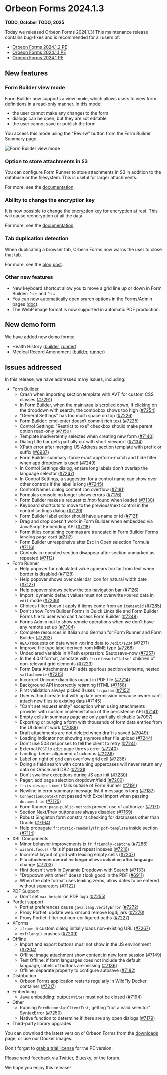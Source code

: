 # Orbeon Forms 2024.1.3

__TODO, October TODO, 2025__

Today we released Orbeon Forms 2024.1.3! This maintenance release contains bug-fixes and is recommended for all users of:

- [Orbeon Forms 2024.1.2 PE](orbeon-forms-2024.1.2.md)
- [Orbeon Forms 2024.1.1 PE](orbeon-forms-2024.1.1.md)
- [Orbeon Forms 2024.1 PE](orbeon-forms-2024.1.md)

## New features

### Form Builder view mode

Form Builder now supports a view mode, which allows users to view form definitions in a read-only manner. In this mode:

- the user cannot make any changes to the form
- dialogs can be open, but they are not editable
- the user cannot save or publish the form 

You access this mode using the "Review" button from the Form Builder Summary page.

![Form Builder view mode](/form-builder/images/form-builder-view-mode.webp)

### Option to store attachments in S3

You can configure Form Runner to store attachments in S3 in addition to the database or the filesystem. This is useful for larger attachments.

For more, see the [documentation](/configuration/properties/persistence.md#storing-attachments-in-the-filesystem-or-on-s3).

### Ability to change the encryption key

It is now possible to change the encryption key for encryption at rest. This will cause reencryption of all the data.

For more, see the [documentation](/form-builder/field-level-encryption.md#changing-the-encryption-password).

### Tab duplication detection

When duplicating a browser tab, Orbeon Forms now warns the user to close that tab.

For more, see the [blog post](https://www.orbeon.com/2025/09/tab-duplication-detection).

[//]: # (### Paging of large sections)

[//]: # ()
[//]: # (You can now enable paging for large repeated sections. )
[//]: # (- Repeated grids/sections: support paging &#40;[#4137]&#40;https://github.com/orbeon/orbeon-forms/issues/4137&#41;&#41;)
[//]: # (- JavaScript API for repeated section paging &#40;[#7183]&#40;https://github.com/orbeon/orbeon-forms/issues/7183&#41;&#41;)
[//]: # (- Improve `wizard.focus&#40;&#41;` to handle pager &#40;[#7202]&#40;https://github.com/orbeon/orbeon-forms/issues/7202&#41;&#41;)

### Other new features

[//]: # (- For [#7058]&#40;https://github.com/orbeon/orbeon-forms/issues/7058&#41;: Form Builder UI)

- New keyboard shortcut allow you to move a grid line up or down in Form Builder: <kbd>⌃⇧↑</kbd> and <kbd>⌃⇧↓</kbd>.
- You can now automatically open search options in the Forms/Admin pages ([doc](/form-runner/feature/published-forms-page.md#search-options-opened-on-load)).
- The WebP image format is now supported in automatic PDF production.

## New demo form

We have added new demo forms:
 
- Health History ([builder](https://demo.orbeon.com/demo/fr/orbeon/builder/edit/12553579e52f1008617b8d7a000e659db2b15133), [runner](https://demo.orbeon.com/demo/fr/orbeon/health-history/edit/13e1a4f2a555d31326d2b3bb041b11f4d8f95539))
- Medical Record Amendment ([builder](https://demo.orbeon.com/demo/fr/orbeon/builder/edit/7f9b4de690effbf69a5d3c5207b9c880eaa23524), [runner](https://demo.orbeon.com/demo/fr/orbeon/medical-record-amendment/edit/8c7a175dd8ada3e5292b4e993b230fcca1eee12b))

## Issues addressed

In this release, we have addressed many issues, including:

- Form Builder
    - Crash when importing section template with AVT for custom CSS classes ([#7291](https://github.com/orbeon/orbeon-forms/issues/7291))
    - In Form Builder, when the main area is scrolled down, if clicking on the dropdown with search, the combobox shows too high ([#7254](https://github.com/orbeon/orbeon-forms/issues/7254))
    - "General Settings" has too much space on top ([#7226](https://github.com/orbeon/orbeon-forms/issues/7226))
    - Form Builder: cmd-enter doesn't commit rich text ([#7225](https://github.com/orbeon/orbeon-forms/issues/7225))
    - Control Settings: "Restrict to role" checkbox should make parent option read-only ([#7159](https://github.com/orbeon/orbeon-forms/issues/7159))
    - Template inadvertently selected when creating new form ([#7140](https://github.com/orbeon/orbeon-forms/issues/7140))
    - Dialog title bar gets partially cut with short viewport ([#7134](https://github.com/orbeon/orbeon-forms/issues/7134))
    - XPath error after merging US Address section template with prefix or suffix ([#6937](https://github.com/orbeon/orbeon-forms/issues/6937))
    - Form Builder summary: force exact app/form-match and hide filter when app dropdown is used ([#7249](https://github.com/orbeon/orbeon-forms/issues/7249))
    - In Control Settings dialog, ensure long labels don't overlap the language selector ([#7247](https://github.com/orbeon/orbeon-forms/issues/7247))
    - In Control Settings, a suggestion for a control name can show over other controls if the label is long ([#7245](https://github.com/orbeon/orbeon-forms/issues/7245))
    - Control Names dialog content can overflow ([#7181](https://github.com/orbeon/orbeon-forms/issues/7181))
    - Formulas console no longer shows errors ([#7176](https://github.com/orbeon/orbeon-forms/issues/7176))
    - Form Builder makes a request to /not-found when loaded ([#7130](https://github.com/orbeon/orbeon-forms/issues/7130))
    - Keyboard shortcuts to move to the previous/next control in the control settings dialog ([#7129](https://github.com/orbeon/orbeon-forms/issues/7129))
    - Form Builder label editor should have a name or id ([#7121](https://github.com/orbeon/orbeon-forms/issues/7121))
    - Drag and drop doesn't work in Form Builder when embedded via JavaScript Embedding API ([#7118](https://github.com/orbeon/orbeon-forms/issues/7118))
    - Form titles containing commas are truncated in Form Builder Forms landing page card ([#7117](https://github.com/orbeon/orbeon-forms/issues/7117))
    - Form Builder unresponsive after Esc in Open selection Formula ([#7116](https://github.com/orbeon/orbeon-forms/issues/7116))
    - Controls in repeated section disappear after section unmarked as repeated ([#7112](https://github.com/orbeon/orbeon-forms/issues/7112))
- Form Runner
    - Help popover for calculated value appears too far from text when border is disabled ([#7128](https://github.com/orbeon/orbeon-forms/issues/7128))
    - Help popover shows over calendar icon for natural width date ([#7127](https://github.com/orbeon/orbeon-forms/issues/7127))
    - Help popover shows below the top navigation bar ([#7126](https://github.com/orbeon/orbeon-forms/issues/7126))
    - Import: dynamic default values must not overwrite `POST`ed data in `edit` mode ([#7236](https://github.com/orbeon/orbeon-forms/issues/7236))
    - Choices filter doesn't apply if items come from an `itemsetid` ([#7285](https://github.com/orbeon/orbeon-forms/issues/7285))
    - Don't show Form Builder Forms in Quick Links tile and Form Builder Forms tile to user who can't access Form Builder ([#7248](https://github.com/orbeon/orbeon-forms/issues/7248))
    - Forms Admin not to show remote operations when we don't have any remote set up ([#7304](https://github.com/orbeon/orbeon-forms/issues/7304))
    - Complete resources in Italian and German for Form Runner and Form Builder ([#7292](https://github.com/orbeon/orbeon-forms/issues/7292))
    - `HEAD` requests on data when `POST`ing data to `/edit/1234` ([#7271](https://github.com/orbeon/orbeon-forms/issues/7271))
    - Improve file type label derived from MIME type ([#7268](https://github.com/orbeon/orbeon-forms/issues/7268))
    - Undeclared variable in XPath expression: $autosave-now ([#7257](https://github.com/orbeon/orbeon-forms/issues/7257))
    - In the 4.0.0 format, annotate with `fr:relevant="false"` children of non-relevant grid elements ([#7223](https://github.com/orbeon/orbeon-forms/issues/7223))
    - Form Data Attachments API adds spurious section elements, nested `<attachment>` ([#7215](https://github.com/orbeon/orbeon-forms/issues/7215))
    - Incorrect Unicode diacritics output in PDF file ([#7214](https://github.com/orbeon/orbeon-forms/issues/7214))
    - Background API incorrectly returning HTML ([#7158](https://github.com/orbeon/orbeon-forms/issues/7158))
    - First validation always picked if uses `fr:param` ([#7152](https://github.com/orbeon/orbeon-forms/issues/7152))
    - User without create but with update permission because owner can't attach new files to existing data ([#7145](https://github.com/orbeon/orbeon-forms/issues/7145))
    - "Can't set request entity" exception when using attachments provider with custom implementation of the persistence API ([#7141](https://github.com/orbeon/orbeon-forms/issues/7141))
    - Empty cells in summary page are only partially clickable ([#7097](https://github.com/orbeon/orbeon-forms/issues/7097))
    - Exporting or purging a form with thousands of form data entries from the UI doesn't work ([#7088](https://github.com/orbeon/orbeon-forms/issues/7088))
    - Draft attachments are not deleted when draft is saved ([#7049](https://github.com/orbeon/orbeon-forms/issues/7049))
    - Loading indicator not showing anymore after file upload ([#7244](https://github.com/orbeon/orbeon-forms/issues/7244))
    - Don't use 503 responses to tell the client to retry ([#7241](https://github.com/orbeon/orbeon-forms/issues/7241))
    - External `POST` to `edit` page throws error ([#7240](https://github.com/orbeon/orbeon-forms/issues/7240))
    - Landing: better alignment of columns ([#7239](https://github.com/orbeon/orbeon-forms/issues/7239))
    - Label on right of grid can overflow grid cell ([#7238](https://github.com/orbeon/orbeon-forms/issues/7238))
    - Doing a field search with containing uppercases will never return any data on Oracle and DB2 ([#7231](https://github.com/orbeon/orbeon-forms/issues/7231))
    - Don't swallow exceptions during JS app init ([#7230](https://github.com/orbeon/orbeon-forms/issues/7230))
    - Pager: add page selection dropdown/field ([#7200](https://github.com/orbeon/orbeon-forms/issues/7200))
    - `fr:is-design-time()` fails outside of Form Runner ([#7191](https://github.com/orbeon/orbeon-forms/issues/7191))
    - Newline in error summary message list if message is long ([#7187](https://github.com/orbeon/orbeon-forms/issues/7187))
    - `ConnectionContext` not passed with Excel import when passing `document-id` ([#7175](https://github.com/orbeon/orbeon-forms/issues/7175))
    - Form Runner: `page-public-methods` prevent use of authorizer ([#7171](https://github.com/orbeon/orbeon-forms/issues/7171))
    - Section Next/Prev buttons are always disabled ([#7169](https://github.com/orbeon/orbeon-forms/issues/7169))
    - Robust Singleton form constraint checking for databases other than Oracle ([#7164](https://github.com/orbeon/orbeon-forms/issues/7164))
    - Help propagate `fr:static-readonly`/`fr:pdf-template` inside section ([#7114](https://github.com/orbeon/orbeon-forms/issues/7114))
- XBL Components
    - Minor behavior improvements to `fr:friendly-captcha` ([#7286](https://github.com/orbeon/orbeon-forms/issues/7286))
    - `wizard.focus()` fails if passed repeat indexes ([#7216](https://github.com/orbeon/orbeon-forms/issues/7216))
    - Incorrect layout of grid with leading empty cells ([#7207](https://github.com/orbeon/orbeon-forms/issues/7207))
    - File attachment control no longer allows selection after language change ([#7203](https://github.com/orbeon/orbeon-forms/issues/7203))
    - Hint doesn't work in Dynamic Dropdown with Search ([#7133](https://github.com/orbeon/orbeon-forms/issues/7133))
    - "Dropdown with other" doesn't look good in the PDF ([#6911](https://github.com/orbeon/orbeon-forms/issues/6911))
    - When the date format uses leading zeros, allow dates to be entered without separators ([#7122](https://github.com/orbeon/orbeon-forms/issues/7122))
- PDF Support
    - Don't set `max-height` on PDF logo ([#7255](https://github.com/orbeon/orbeon-forms/issues/7255))
- Portlet support
    - Portlet preferences cause `java.lang.VerifyError` ([#7272](https://github.com/orbeon/orbeon-forms/issues/7272))
    - Proxy Portlet: update web.xml and remove log4j jars ([#7270](https://github.com/orbeon/orbeon-forms/issues/7270))
    - Proxy Portlet: filter out non-configured paths ([#7227](https://github.com/orbeon/orbeon-forms/issues/7227))
- XForms
    - `iframe` in custom dialog initially loads non-existing URL ([#7267](https://github.com/orbeon/orbeon-forms/issues/7267))
    - `xxf:lang()` crashes ([#7209](https://github.com/orbeon/orbeon-forms/issues/7209))
- Offline
    - Import and export buttons must not show in the JS environment ([#7204](https://github.com/orbeon/orbeon-forms/issues/7204))
    - Offline: image attachment show content in new form session ([#7149](https://github.com/orbeon/orbeon-forms/issues/7149))
    - Test Offline: if form languages does not include the default language, labels of buttons are missing ([#7136](https://github.com/orbeon/orbeon-forms/issues/7136))
    - Offline: separate property to configure autosave ([#7182](https://github.com/orbeon/orbeon-forms/issues/7182))
- Distribution
    - Orbeon Forms application restarts regularly in WildFly Docker container ([#7217](https://github.com/orbeon/orbeon-forms/issues/7217))
- Embedding
    - Java embedding: output `Writer` must not be closed ([#7194](https://github.com/orbeon/orbeon-forms/issues/7194))
- Other
    - Running `FormRunnerApiClientTest`, getting "not a valid selector" SyntaxError ([#7250](https://github.com/orbeon/orbeon-forms/issues/7250))
    - Native function to determine if there are any open dialogs ([#7179](https://github.com/orbeon/orbeon-forms/issues/7179))
- Third-party library upgrades

You can download the latest version of Orbeon Forms from the [downloads](https://www.orbeon.com/download) page, or use our Docker images.

Don't forget to [grab a trial license](https://prod.orbeon.com/prod/fr/orbeon/register/new) for the PE version.

Please send feedback via [Twitter](https://twitter.com/orbeon), [Bluesky](https://bsky.app/profile/orbeon.bsky.social), or the [forum](https://groups.google.com/g/orbeon).

We hope you enjoy this release!
